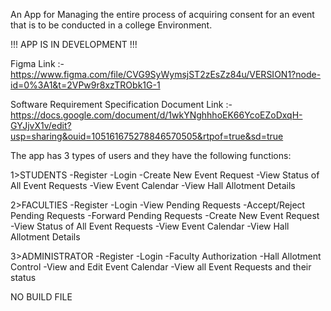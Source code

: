 An App for Managing the entire process of acquiring consent for an event that is to be conducted in a college Environment.

!!! APP IS IN DEVELOPMENT !!!

Figma Link :- https://www.figma.com/file/CVG9SyWymsjST2zEsZz84u/VERSION1?node-id=0%3A1&t=2VPw9r8xzTRObk1G-1

Software Requirement Specification Document Link :- https://docs.google.com/document/d/1wkYNghhhoEK66YcoEZoDxqH-GYJjvX1v/edit?usp=sharing&ouid=105161675278846570505&rtpof=true&sd=true

The app has 3 types of users and they have the following functions:

1>STUDENTS -Register -Login -Create New Event Request -View Status of All Event Requests -View Event Calendar -View Hall Allotment Details

2>FACULTIES -Register -Login -View Pending Requests -Accept/Reject Pending Requests -Forward Pending Requests -Create New Event Request -View Status of All Event Requests -View Event Calendar -View Hall Allotment Details

3>ADMINISTRATOR -Register -Login -Faculty Authorization -Hall Allotment Control -View and Edit Event Calendar -View all Event Requests and their status

NO BUILD FILE
